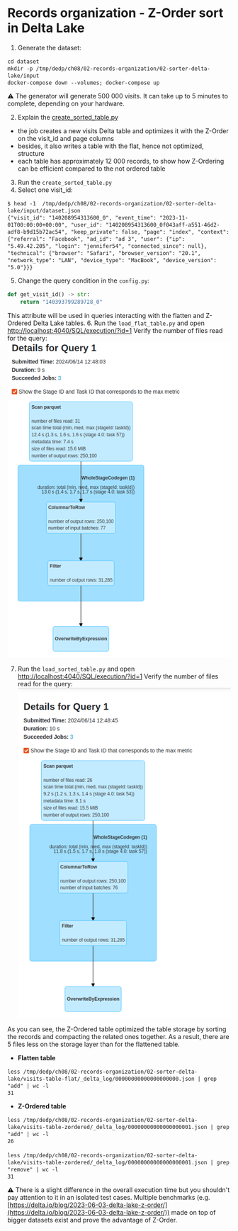 # Records organization - Z-Order sort in Delta Lake

1. Generate the dataset:
```
cd dataset
mkdir -p /tmp/dedp/ch08/02-records-organization/02-sorter-delta-lake/input
docker-compose down --volumes; docker-compose up
```

⚠️ The generator will generate 500 000 visits. It can take up to 5 minutes to complete, depending on your hardware.

2. Explain the [create_sorted_table.py](create_sorted_table.py)
* the job creates a new visits Delta table and optimizes it with the Z-Order on the visit_id and page columns
* besides, it also writes a table with the flat, hence not optimized, structure
* each table has approximately 12 000 records, to show how Z-Ordering can be efficient compared to the not ordered table
3. Run the `create_sorted_table.py`
4. Select one visit_id:
```
$ head -1  /tmp/dedp/ch08/02-records-organization/02-sorter-delta-lake/input/dataset.json  
{"visit_id": "140208954313600_0", "event_time": "2023-11-01T00:00:00+00:00", "user_id": "140208954313600_0f043aff-a551-46d2-adf8-b9d15b72ac54", "keep_private": false, "page": "index", "context": {"referral": "Facebook", "ad_id": "ad 3", "user": {"ip": "5.49.42.205", "login": "jennifer54", "connected_since": null}, "technical": {"browser": "Safari", "browser_version": "20.1", "network_type": "LAN", "device_type": "MacBook", "device_version": "5.0"}}}
```
5. Change the query condition in the `config.py`:
```python
def get_visit_id() -> str:
    return "140393799289728_0"
```
This attribute will be used in queries interacting with the flatten and Z-Ordered Delta Lake tables.
6. Run the `load_flat_table.py` and open [http://localhost:4040/SQL/execution/?id=1](http://localhost:4040/SQL/execution/?id=1)
Verify the number of files read for the query:
![flat_table.png](assets/flat_table.png)

7. Run the `load_sorted_table.py` and open [http://localhost:4040/SQL/execution/?id=1](http://localhost:4040/SQL/execution/?id=1)
Verify the number of files read for the query: 
![z_ordered_table.png](assets/z_ordered_table.png)

As you can see, the Z-Ordered table optimized the table storage by sorting the records and compacting the related 
ones together. As a result, there are 5 files less on the storage layer than for the flattened table.

* **Flatten table**
```
less /tmp/dedp/ch08/02-records-organization/02-sorter-delta-lake/visits-table-flat/_delta_log/00000000000000000000.json | grep "add" | wc -l
31
```

* **Z-Ordered table**
```
less /tmp/dedp/ch08/02-records-organization/02-sorter-delta-lake/visits-table-zordered/_delta_log/00000000000000000001.json | grep "add" | wc -l
26

less /tmp/dedp/ch08/02-records-organization/02-sorter-delta-lake/visits-table-zordered/_delta_log/00000000000000000001.json | grep "remove" | wc -l
31
```

⚠️ There is a slight difference in the overall execution time but you shouldn't pay attention to it in an isolated test cases.
   Multiple benchmarks (e.g. [https://delta.io/blog/2023-06-03-delta-lake-z-order/](https://delta.io/blog/2023-06-03-delta-lake-z-order/)) 
   made on top of bigger datasets exist and prove the advantage of Z-Order. 